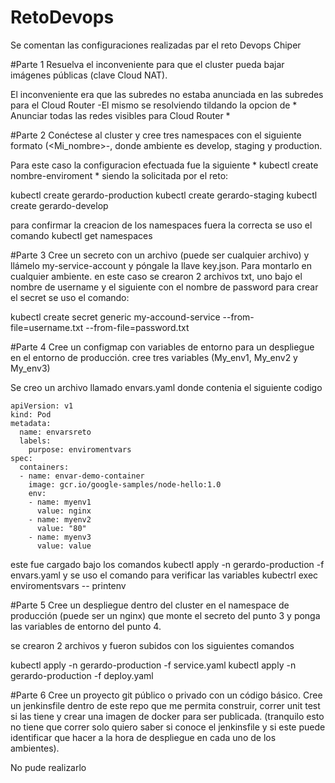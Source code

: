 # RetoDevops

Se comentan las configuraciones realizadas par el reto Devops Chiper

#Parte 1
Resuelva el inconveniente para que el cluster pueda bajar imágenes públicas (clave Cloud NAT).

El inconveniente era que las subredes no estaba anunciada en las subredes para el Cloud Router
-El mismo se resolviendo tildando la opcion de * Anunciar todas las redes visibles para Cloud Router *




#Parte 2
Conéctese al cluster y cree tres namespaces con el siguiente formato (<Mi_nombre>-<ambiente>, donde ambiente es develop, staging y production.

Para este caso la configuracion efectuada fue la siguiente * kubectl create nombre-enviroment * siendo la solicitada por el reto:

kubectl create gerardo-production
kubectl create gerardo-staging
kubectl create gerardo-develop

para confirmar la creacion de los namespaces fuera la correcta se uso el comando
kubectl get namespaces




#Parte 3
Cree un secreto con un archivo (puede ser cualquier archivo) y llámelo my-service-account y póngale la llave key.json. Para montarlo en cualquier ambiente.
en este caso se crearon 2 archivos txt, uno bajo el nombre de username y el siguiente con el nombre de password
para crear el secret se uso el comando:

kubectl create secret generic my-accound-service --from-file=username.txt --from-file=password.txt




#Parte 4
Cree un configmap con variables de entorno para un despliegue en el entorno de producción. cree tres variables (My_env1, My_env2 y My_env3)

Se creo un archivo llamado envars.yaml donde contenia el siguiente codigo

```
apiVersion: v1
kind: Pod
metadata:
  name: envarsreto
  labels:
    purpose: enviromentvars
spec:
  containers:
  - name: envar-demo-container
    image: gcr.io/google-samples/node-hello:1.0
    env:
    - name: myenv1
      value: nginx
    - name: myenv2
      value: "80"
    - name: myenv3
      value: value
 ```     
 este fue cargado bajo los comandos
 kubectl apply -n gerardo-production -f envars.yaml
 y se uso el comando para verificar las variables
 kubectrl exec enviromentsvars -- printenv
 
 
 
 
 
 #Parte 5 
 Cree un despliegue dentro del cluster en el namespace de producción (puede ser un nginx) 
 que monte el secreto del punto 3 y ponga las variables de entorno del punto 4.
 
 se crearon 2 archivos y fueron subidos con los siguientes comandos
 
kubectl apply -n gerardo-production -f service.yaml
kubectl apply -n gerardo-production -f deploy.yaml





#Parte 6
Cree un proyecto git público o privado con un código básico. Cree un jenkinsfile dentro de este repo que me permita construir, correr unit test si las tiene y crear una imagen de docker para ser publicada. (tranquilo esto no tiene que correr solo quiero saber si conoce el jenkinsfile y si este puede identificar que hacer a la hora de despliegue en cada uno de los ambientes).

No pude realizarlo
